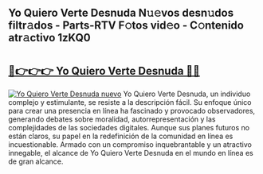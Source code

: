 ## Yo Quiero Verte Desnuda N𝚞𝚎vos desn𝚞dos filtr𝚊dos - Parts-RTV F𝚘tos vid𝚎o - C𝚘ntenido atr𝚊ctivo 1zKQ0

# <h2><a href="http://mbcnbg.tromn.icu/?c=Yo+Quiero+Verte+Desnuda">🔗👉👉👉 Yo Quiero Verte Desnuda 🔗🔗</a></h2>

[![Yo Quiero Verte Desnuda nuevo](https://i.imgur.com/pEAQMta.gif)](http://mbcnbg.tromn.icu/?c=Yo+Quiero+Verte+Desnuda)
Yo Quiero Verte Desnuda, un individuo complejo y estimulante, se resiste a la descripción fácil. Su enfoque único para crear una presencia en línea ha fascinado y provocado observadores, generando debates sobre moralidad, autorrepresentación y las complejidades de las sociedades digitales. Aunque sus planes futuros no están claros, su papel en la redefinición de la comunidad en línea es incuestionable. Armado con un compromiso inquebrantable y un atractivo innegable, el alcance de Yo Quiero Verte Desnuda en el mundo en línea es de gran alcance.
